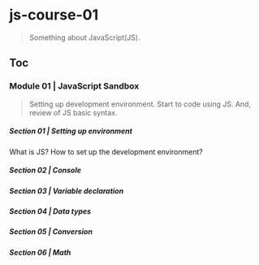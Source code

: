 # js-course-01

> Something about JavaScript(JS).

## Toc

### Module 01 | JavaScript Sandbox

> Setting up development environment. Start to code using JS. And, review of JS basic syntax.

##### Section 01 | Setting up environment

What is JS? How to set up the development environment?

##### Section 02 | Console

##### Section 03 | Variable declaration

##### Section 04 | Data types

##### Section 05 | Conversion

##### Section 06 | Math

